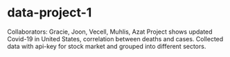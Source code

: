# data-project-1
Collaborators: Gracie, Joon, Vecell, Muhlis, Azat
Project shows updated Covid-19 in United States, correlation between deaths and cases.
Collected data with api-key for stock market and grouped into different sectors.
